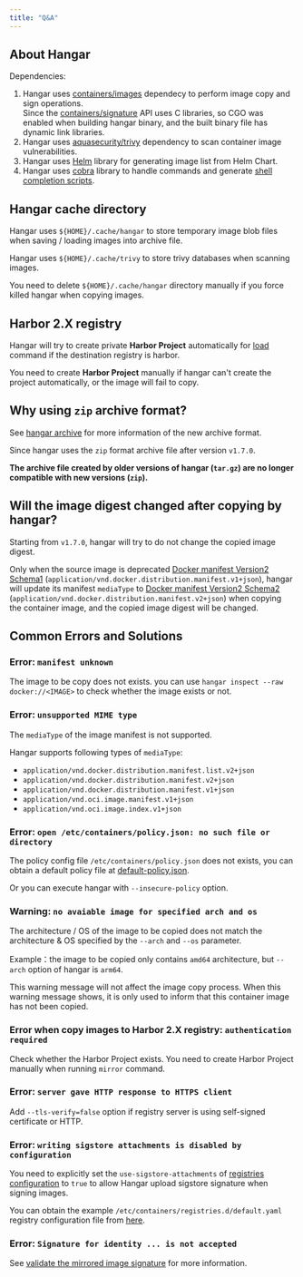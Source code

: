 ```yaml
---
title: "Q&A"
---
```


## About Hangar

Dependencies:

1. Hangar uses [containers/images](https://github.com/containers/image) dependecy to perform image copy and sign operations.<br />
    Since the [containers/signature](https://github.com/containers/signature) API uses C libraries, so CGO was enabled when building hangar binary, and the built binary file has dynamic link libraries.
1. Hangar uses [aquasecurity/trivy](https://github.com/aquasecurity/trivy) dependency to scan container image vulnerabilities.<br />
1. Hangar uses [Helm](https://github.com/helm/helm) library for generating image list from Helm Chart.
1. Hangar uses [cobra](https://github.com/spf13/cobra) library to handle commands and generate [shell completion scripts](/docs/v1.8/advanced/completion).

## Hangar cache directory

Hangar uses `${HOME}/.cache/hangar` to store temporary image blob files when saving / loading images into archive file.

Hangar uses `${HOME}/.cache/trivy` to store trivy databases when scanning images.

You need to delete `${HOME}/.cache/hangar` directory manually if you force killed hangar when copying images.

## Harbor 2.X registry

Hangar will try to create private **Harbor Project** automatically for [load](/docs/v1.8/load/load) command if the destination registry is harbor.

You need to create **Harbor Project** manually if hangar can't create the project automatically, or the image will fail to copy.

## Why using `zip` archive format?

See [hangar archive](/docs/v1.8/archive/specification) for more information of the new archive format.

Since hangar uses the `zip` format archive file after version `v1.7.0`.

**The archive file created by older versions of hangar (`tar.gz`) are no longer compatible with new versions (`zip`).**

## Will the image digest changed after copying by hangar?

Starting from `v1.7.0`, hangar will try to do not change the copied image digest.

Only when the source image is deprecated [Docker manifest Version2 Schema1](https://distribution.github.io/distribution/spec/deprecated-schema-v1/) (`application/vnd.docker.distribution.manifest.v1+json`), hangar will update its manifest `mediaType` to [Docker manifest Version2 Schema2](https://distribution.github.io/distribution/spec/manifest-v2-2/) (`application/vnd.docker.distribution.manifest.v2+json`) when copying the container image, and the copied image digest will be changed.

## Common Errors and Solutions

### Error: `manifest unknown`

The image to be copy does not exists. you can use `hangar inspect --raw docker://<IMAGE>` to check whether the image exists or not.

### Error: `unsupported MIME type`

The `mediaType` of the image manifest is not supported.

Hangar supports following types of `mediaType`:

- `application/vnd.docker.distribution.manifest.list.v2+json`
- `application/vnd.docker.distribution.manifest.v2+json`
- `application/vnd.docker.distribution.manifest.v1+json`
- `application/vnd.oci.image.manifest.v1+json`
- `application/vnd.oci.image.index.v1+json`

### Error: `open /etc/containers/policy.json: no such file or directory`

The policy config file `/etc/containers/policy.json` does not exists, you can obtain a default policy file at [default-policy.json](https://github.com/cnrancher/hangar/blob/main/package/default-policy.json).

Or you can execute hangar with `--insecure-policy` option.

### Warning: `no avaiable image for specified arch and os`

The architecture / OS of the image to be copied does not match the architecture & OS specified by the `--arch` and `--os` parameter.

Example：the image to be copied only contains `amd64` architecture, but `--arch` option of hangar is `arm64`.

This warning message will not affect the image copy process. When this warning message shows, it is only used to inform that this container image has not been copied.

### Error when copy images to Harbor 2.X registry: `authentication required`

Check whether the Harbor Project exists. You need to create Harbor Project manually when running `mirror` command.

### Error: `server gave HTTP response to HTTPS client`

Add `--tls-verify=false` option if registry server is using self-signed certificate or HTTP.

### Error: `writing sigstore attachments is disabled by configuration`

You need to explicitly set the `use-sigstore-attachments` of [registries configuration](https://github.com/containers/image/blob/main/docs/containers-registries.d.5.md#individual-configuration-sections) to `true` to allow Hangar upload sigstore signature when signing images.

You can obtain the example `/etc/containers/registries.d/default.yaml` registry configuration file from [here](https://github.com/cnrancher/hangar/blob/main/package/registries.d/default.yaml).

### Error: `Signature for identity ... is not accepted`

See [validate the mirrored image signature](/docs/v1.8/sign/validate#validate-the-mirrored-image-signature) for more information.
